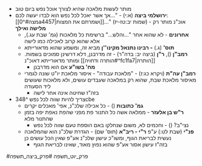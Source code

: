 * מותר לעשות מלאכה שהיא לצורך אוכל נפש ביום טוב
* **ירושלמי ביצה** (א:י) - "…אך אשר יאכל לכל נפש הוא לבדו יעשה לכם: [[מצה#^0a4457|ושמרתם את המצות]]…" (שמות יב:טז-יז) - אוכ"נ מותר רק **מלישה ואילך**
	* **אחרונים** - לא שהוא אחר "…והלש…" ברשימת כל מלאכות (גמ' שבת עג.), אלא שהוא קרוב לאכילה כמו לישה
	* **תוס'** (ג.) **- רבינו נתנאל מקינו''ן** מביא זה, ומשמע שהוא מדאורייתא
	* **רמב"ן** (), **ר"ן** (ביצה יב: בדה"ר) - זה מדרבנן, דלא דרשינן סמוכים בשמות. ומותר מדאורייתא דאוכ"נ [[הותרה ודחויה#^fc1fa7|הותרה]]
		* **מח' בשו"ע** אם הוא מדרבנן
	* **רמב"ן עה"ת** (ויקרא כג:ז) - "מלאכת עבודה" - איסור מלאכת יו"ט שונה לגמרי מאיסור מלאכת שבת, שהוא רק במלאכה שעבדים עושים, ולא מלאכות שעושים ליד הסעודה
		* בזה"ז שחיטה אינה אחר לישה
* צריך להיות שווה לכל נפש ^348cbe
	* **גמ' כתובות** () - כל אכילה שלכ"נ, אפי' מאכלים יקרים
	* **ר"ש בן אלעזר** - ממלאה אשה כל התנור פת מפני שהפת נאפת יפה בזמן שהתנור מלא
		* נצי"ב? () - וחכמים לא, משום שנחלקו באם הוספת טעם שווה לכל נפש
	* **פנ"י** (שבת לט:) ע"פ **ר"י - ריב"א** (תוס' שם) - הגדרת שלכ"נ הוא שהמלאכה נעשית לבריאת הגוף, ומשו"כ עישון שלכ"נ אע"פ שאין הכל עושים כן
		* בזה"ז עישון אסור אע"פ שהוא נפוץ מאוד, שאינו לבריאת הגוף

#פרק_יוט_תשפה #פרק_ביצה_תשפה 